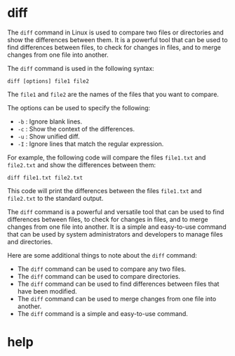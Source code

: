 # diff

The `diff` command in Linux is used to compare two files or directories and show the differences between them. It is a powerful tool that can be used to find differences between files, to check for changes in files, and to merge changes from one file into another.

The `diff` command is used in the following syntax:

```
diff [options] file1 file2
```

The `file1` and `file2` are the names of the files that you want to compare.

The options can be used to specify the following:

* `-b` : Ignore blank lines.
* `-c` : Show the context of the differences.
* `-u` : Show unified diff.
* `-I` : Ignore lines that match the regular expression.

For example, the following code will compare the files `file1.txt` and `file2.txt` and show the differences between them:

```
diff file1.txt file2.txt
```

This code will print the differences between the files `file1.txt` and `file2.txt` to the standard output.

The `diff` command is a powerful and versatile tool that can be used to find differences between files, to check for changes in files, and to merge changes from one file into another. It is a simple and easy-to-use command that can be used by system administrators and developers to manage files and directories.

Here are some additional things to note about the `diff` command:

* The `diff` command can be used to compare any two files.
* The `diff` command can be used to compare directories.
* The `diff` command can be used to find differences between files that have been modified.
* The `diff` command can be used to merge changes from one file into another.
* The `diff` command is a simple and easy-to-use command.




# help 

```

```
